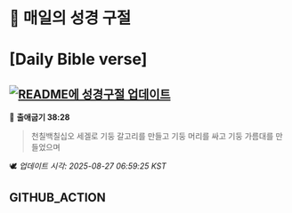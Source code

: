 # 🙏 매일의 성경 구절
# [Daily Bible verse]
## [![README에 성경구절 업데이트](https://github.com/DONGSUKA/first_test/actions/workflows/update-readme-bible.yml/badge.svg)](https://github.com/DONGSUKA/first_test/actions/workflows/update-readme-bible.yml)
<!-- START_BIBLE_VERSE -->
📖 **출애굽기 38:28**
> 천칠백칠십오 세겔로 기둥 갈고리를 만들고 기둥 머리를 싸고 기둥 가름대를 만들었으며

🕊️ _업데이트 시각: 2025-08-27 06:59:25 KST_
  <!-- END_BIBLE_VERSE -->
## GITHUB_ACTION
